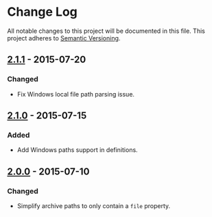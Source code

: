 # Change Log

All notable changes to this project will be documented in this file.
This project adheres to [Semantic Versioning](http://semver.org/).

## [2.1.1] - 2015-07-20

### Changed

- Fix Windows local file path parsing issue.

## [2.1.0] - 2015-07-15

### Added

- Add Windows paths support in definitions.

## [2.0.0] - 2015-07-10

### Changed

- Simplify archive paths to only contain a `file` property.

[2.1.1]: https://github.com/resin-io/resin-device-path/compare/v2.1.0...v2.1.1
[2.1.0]: https://github.com/resin-io/resin-device-path/compare/v2.0.0...v2.1.0
[2.0.0]: https://github.com/resin-io/resin-device-path/compare/v1.0.0...v2.0.0
